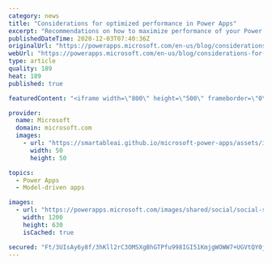 ```yaml
---
category: news
title: "Considerations for optimized performance in Power Apps"
excerpt: "Recommendations on how to maximize performance of your Power Apps "
publishedDateTime: 2020-12-03T07:40:36Z
originalUrl: "https://powerapps.microsoft.com/en-us/blog/considerations-for-optimized-performance-in-power-apps/"
webUrl: "https://powerapps.microsoft.com/en-us/blog/considerations-for-optimized-performance-in-power-apps/"
type: article
quality: 189
heat: 189
published: true

featuredContent: "<iframe width=\"800\" height=\"500\" frameborder=\"0\" src=\"https://www.youtube.com/embed/jcKoqC9Vfmo\" allow=\"accelerometer; autoplay; encrypted-media; gyroscope; picture-in-picture\" allowfullscreen></iframe>"

provider:
  name: Microsoft
  domain: microsoft.com
  images:
    - url: "https://smartableai.github.io/microsoft-power-apps/assets/images/organizations/microsoft.com-50x50.jpg"
      width: 50
      height: 50

topics:
  - Power Apps
  - Model-driven apps

images:
  - url: "https://powerapps.microsoft.com/images/shared/social/social-share-post-ignite.png"
    width: 1200
    height: 630
    isCached: true

secured: "Ft/3UIsAy6y8f/3hKll2rC3OMSXgBhGTPfu998IGI51KmjgWOWW7+UGVtQY0j1vV2ZvSROIng45xBwqcht7GAK7xWmBU9HhVe2n3BvuuLaU8CQfQKEFPmGBHlDqSfTo8IOWMRBNse0TNVyB1Vvfo0B8ljsuiH+UZzlRBZrsmLETOiRrbuKe+z3CyO0yuNrS6zyQxxuDavxm1LzClMIDIjA7CRs/Dn03aJJo/yK1tboB00jv5EpWjEDLFR+74w07ze3ztI5ohYhuf0ZogMQTpHJTv9e+wVb1R+PVm4nGsc96JBRSnKmLYEZbXqtN+65YJFfx2IIkQGM1/U0FiP2bmTCahKspKcq9Vk2o+4K9ptm1hxebMphpA0AkOT8FI8zzByMc8KnGKZE89OJnPjceKQQqYRT0tESG2RKEEksOuD1SzLndOyLG71piJol90lqgwFnXYhihEDf4iWmWQmRAkSA==;2TlC0s5+QfYbv7awjOVB4A=="
---
```


